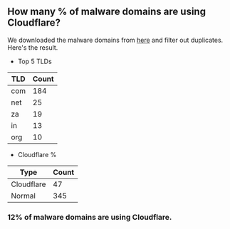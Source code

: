 ## How many % of malware domains are using Cloudflare?


We downloaded the malware domains from [here](https://urlhaus.abuse.ch) and filter out duplicates.
Here's the result.


[//]: # (start replacement)


- Top 5 TLDs

| TLD | Count |
| --- | --- |
| com | 184 |
| net | 25 |
| za | 19 |
| in | 13 |
| org | 10 |


- Cloudflare %

| Type | Count |
| --- | --- |
| Cloudflare | 47 |
| Normal | 345 |


### 12% of malware domains are using Cloudflare.